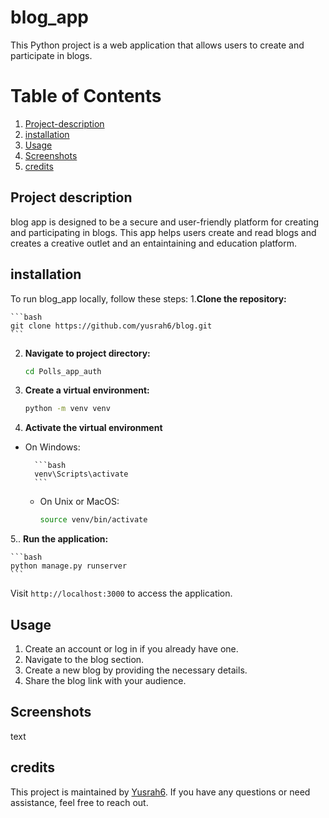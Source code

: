 # blog_app
This Python project is a web application that allows users to create and participate in blogs.

# Table of Contents

1. [Project-description](#Project-description)
2. [installation](#installation)
3. [Usage](#Usage)
4. [Screenshots](#Screenshots)
5. [credits](#credits)
## Project description
blog app is designed to be a secure and user-friendly platform for creating and participating in blogs. This app helps users create and read blogs and creates a creative outlet and an entaintaining and education platform. 
## installation
To run blog_app locally, follow these steps:
1.**Clone the repository:**
 
    ```bash
    git clone https://github.com/yusrah6/blog.git
    ```

2. **Navigate to project directory:**
 
    ```bash
    cd Polls_app_auth
    ```

3. **Create a virtual environment:**

    ```bash
    python -m venv venv
    ```
4. **Activate the virtual environment**
- On Windows:

        ```bash
        venv\Scripts\activate
        ```

    - On Unix or MacOS:

        ```bash
        source venv/bin/activate
        ```

5.. **Run the application:**

    ```bash
    python manage.py runserver
    ```
Visit `http://localhost:3000` to access the application.
## Usage
1. Create an account or log in if you already have one.
2. Navigate to the blog section.
3. Create a new blog by providing the necessary details.
4. Share the blog link with your audience.



## Screenshots
text

## credits
This project is maintained by [Yusrah6](https://github.com/yusrah6). If you have any questions or need assistance, feel free to reach out.

